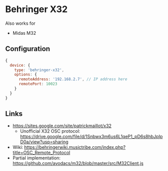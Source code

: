 # Behringer X32

Also works for

* Midas M32

## Configuration

```js
{
  device: {
    type: 'behringer-x32',
    options: {
      remoteAddress: '192.168.2.7', // IP address here
      remotePort: 10023
    }
  }
}
```

## Links

* https://sites.google.com/site/patrickmaillot/x32
  * Unofficial X32 OSC protocol: https://drive.google.com/file/d/1Snbwx3m6us6L1qeP1_pD6s8hbJpIpD0a/view?usp=sharing
* Wiki: https://behringerwiki.musictribe.com/index.php?title=OSC_Remote_Protocol
* Partial implementation: https://github.com/avodacs/m32/blob/master/src/M32Client.js
